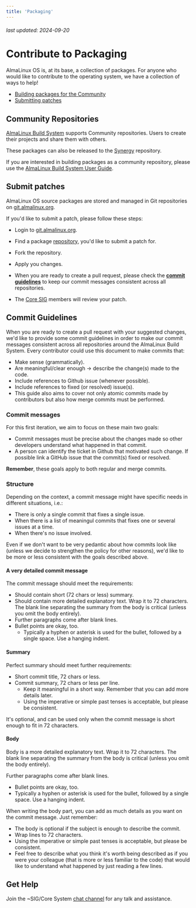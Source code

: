 ```yaml
---
title: 'Packaging'
---
```


###### last updated: 2024-09-20

# Contribute to Packaging

AlmaLinux OS is, at its base, a collection of packages. For anyone who would like to contribute to the operating system, we have a collection of ways to help!

* [Building packages for the Community](#community-repositories)
* [Submitting patches](#submit-patches)

## Community Repositories

[AlmaLinux Build System](/development/AlmaLinux-Build-System) supports Community repositories. Users to create their projects and share them with others. 

These packages can also be released to the [Synergy](/repos/Synergy) repository.

If you are interested in building packages as a community repository, please use the [AlmaLinux Build System User Guide](https://github.com/AlmaLinux/build-system/wiki/ALBS:-Guide-for-Authorised-Users#community-repositories).

## Submit patches 

AlmaLinux OS source packages are stored and managed in Git repositories on [git.almalinux.org](https://git.almalinux.org/).

If you'd like to submit a patch, please follow these steps: 

* Login to [git.almalinux.org](https://git.almalinux.org/).

* Find a package [repository](https://git.almalinux.org/explore/repos), you'd like to submit a patch for.

* Fork the repository.

* Apply you changes. 

* When you are ready to create a pull request, please check the **[commit guidelines](#commit-guidelines)** to keep our commit messages consistent across all repositories.

* The [Core SIG](/sigs/Core) members will review your patch.

## Commit Guidelines

When you are ready to create a pull request with your suggested changes, we'd like to provide some commit guidelines in order to make our commit messages consistent across all repositories around the AlmaLinux Build System. Every contributor could use this document to make commits that:
* Make sense (grammatically).
* Are meaningful/clear enough -> describe the change(s) made to the code.
* Include references to Github issue (whenever possible).
* Include references to fixed (or resolved) issue(s).
* This guide also aims to cover not only atomic commits made by contributors but also how merge commits must be performed.

### Commit messages
For this first iteration, we aim to focus on these main two goals:
* Commit messages must be precise about the changes made so other developers understand what happened in that commit.
* A person can identify the ticket in Github that motivated such change. If possible link a GitHub issue that the commit(s) fixed or resolved. 

**Remember**, these goals apply to both regular and merge commits.

### Structure
Depending on the context, a commit message might have specific needs in different situations, i.e.:

* There is only a single commit that fixes a single issue.
* When there is a list of meaningul commits that fixes one or several issues at a time.
* When there's no issue involved.

Even if we don't want to be very pedantic about how commits look like (unless we decide to strengthen the policy for other reasons), we'd like to be more or less consistent with the goals described above.

#### A very detailed commit message

The commit message should meet the requirements:
* Should contain short (72 chars or less) summary.
* Should contain more detailed explanatory text. Wrap it to 72 characters. The blank line separating the summary from the body is critical (unless you omit the body entirely).
* Further paragraphs come after blank lines.
* Bullet points are okay, too.
    * Typically a hyphen or asterisk is used for the bullet, followed by a single space. Use a hanging indent.

#### Summary

Perfect summary should meet further requirements: 
* Short commit title, 72 chars or less.
* Commit summary, 72 chars or less per line.
    * Keep it meaningful in a short way. Remember that you can add more details later.
    * Using the imperative or simple past tenses is acceptable, but please be consistent.

It's optional, and can be used only when the commit message is short enough to fit in 72 characters.

#### Body

Body is a more detailed explanatory text. Wrap it to 72 characters. The blank line separating the summary from the body is critical (unless you omit the body entirely).

Further paragraphs come after blank lines.

* Bullet points are okay, too.
* Typically a hyphen or asterisk is used for the bullet, followed by a single space. Use a hanging indent.

When writing the body part, you can add as much details as you want on the commit message. Just remember:
* The body is optional if the subject is enough to describe the commit.
* Wrap lines to 72 characters.
* Using the imperative or simple past tenses is acceptable, but please be consistent.
* Feel free to describe what you think it's worth being described as if you were your colleague (that is more or less familiar to the code) that would like to understand what happened by just reading a few lines.


## Get Help

Join the ~SIG/Core System [chat channel](https://chat.almalinux.org/almalinux/channels/sigcore) for any talk and assistance.

